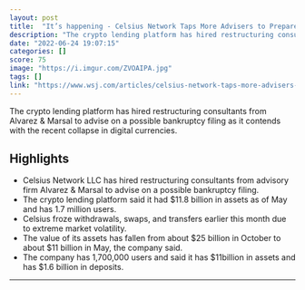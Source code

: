 ```yaml
---
layout: post
title:  "It’s happening - Celsius Network Taps More Advisers to Prepare for Potential Bankruptcy"
description: "The crypto lending platform has hired restructuring consultants from Alvarez & Marsal to advise on a possible bankruptcy filing as it contends with the recent collapse in digital currencies."
date: "2022-06-24 19:07:15"
categories: []
score: 75
image: "https://i.imgur.com/ZVOAIPA.jpg"
tags: []
link: "https://www.wsj.com/articles/celsius-network-taps-more-advisers-to-prepare-for-potential-bankruptcy-11656088078?mod=Searchresults_pos1&amp;page=1"
---
```


The crypto lending platform has hired restructuring consultants from Alvarez & Marsal to advise on a possible bankruptcy filing as it contends with the recent collapse in digital currencies.

## Highlights

- Celsius Network LLC has hired restructuring consultants from advisory firm Alvarez & Marsal to advise on a possible bankruptcy filing.
- The crypto lending platform said it had $11.8 billion in assets as of May and has 1.7 million users.
- Celsius froze withdrawals, swaps, and transfers earlier this month due to extreme market volatility.
- The value of its assets has fallen from about $25 billion in October to about $11 billion in May, the company said.
- The company has 1,700,000 users and said it has $11billion in assets and has $1.6 billion in deposits.

---

